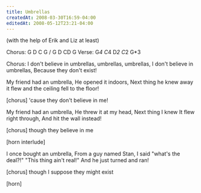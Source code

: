 ```yaml
---
title: Umbrellas
createdAt: 2008-03-30T16:59-04:00
editedAt: 2008-05-12T23:21-04:00
---
```


(with the help of Erik and Liz at least)

Chorus: G D C G / G D CD G
Verse: G*4 C*4 D*2 C*2 G*3

Chorus:
I don't believe in umbrellas,
umbrellas,
umbrellas,
I don't believe in umbrellas,
Because they don't exist!

My friend had an umbrella,
He opened it indoors,
Next thing he knew
away it flew
and the ceiling fell to the floor!

[chorus] 'cause they don't believe in me!

My friend had an umbrella,
He threw it at my head,
Next thing I knew
It flew right through,
And hit the wall instead!

[chorus] though they believe in me

[horn interlude]

I once bought an umbrella,
From a guy named Stan,
I said "what's the deal?!"
"This thing ain't real!"
And he just turned and ran!

[chorus] though I suppose they might exist

[horn]

